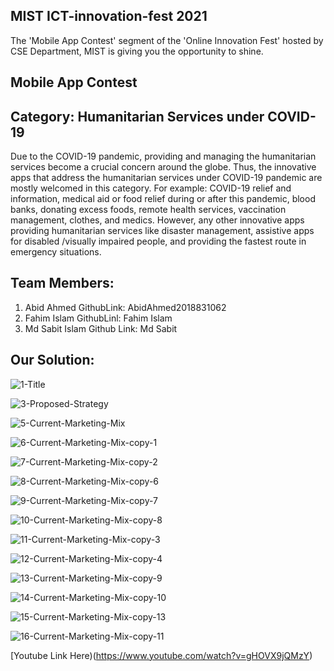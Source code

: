 ## MIST ICT-innovation-fest 2021
The 'Mobile App Contest' segment of the 'Online Innovation Fest' hosted by CSE Department, MIST is giving you the opportunity to shine.
## Mobile App Contest

## Category: Humanitarian Services under COVID-19
Due to the COVID-19 pandemic, providing and managing the humanitarian services become a crucial concern around the globe. Thus, the innovative apps that address the humanitarian services under COVID-19 pandemic are mostly welcomed in this category. For example: COVID-19 relief and information, medical aid or food relief during or after this pandemic, blood banks, donating excess foods, remote health services, vaccination management, clothes, and medics. However, any other innovative apps providing humanitarian services like disaster management, assistive apps for disabled /visually impaired people, and providing the fastest route in emergency situations.

## Team Members:
1. Abid Ahmed GithubLink: <a src="https://github.com/AbidAhmed2018831062">AbidAhmed2018831062</a>
2. Fahim Islam GithubLinl: <a src="https://github.com/mdfahimislam">Fahim Islam</a>
3. Md Sabit Islam Github Link: <a src="https://guthub.com/SIB61">Md Sabit</a>

## Our Solution: 

![1-Title](https://user-images.githubusercontent.com/86300358/144703834-d5cb8c39-12bf-4fdc-b76e-a56a5c991ca1.jpg)

![3-Proposed-Strategy](https://user-images.githubusercontent.com/86300358/144703837-d9cb9c42-bf96-461c-a088-efea565f9495.jpg)

![5-Current-Marketing-Mix](https://user-images.githubusercontent.com/86300358/144703841-fecbe073-00fd-4558-a74d-bc2a81120375.jpg)

![6-Current-Marketing-Mix-copy-1](https://user-images.githubusercontent.com/86300358/144703842-43295e93-cea8-4855-8e1b-49fd95deaf50.jpg)

![7-Current-Marketing-Mix-copy-2](https://user-images.githubusercontent.com/86300358/144703844-4464bd10-e1e9-49c1-b573-b0f06acd4f69.jpg)

![8-Current-Marketing-Mix-copy-6](https://user-images.githubusercontent.com/86300358/144703847-1830a2a9-7546-4442-8fc5-ad6e24745f82.jpg)

![9-Current-Marketing-Mix-copy-7](https://user-images.githubusercontent.com/86300358/144703849-1395e441-8809-4fc8-a163-223ca9a2a2e7.jpg)

![10-Current-Marketing-Mix-copy-8](https://user-images.githubusercontent.com/86300358/144703853-bace525e-6e29-4774-8a7d-15648df4a54f.jpg)

![11-Current-Marketing-Mix-copy-3](https://user-images.githubusercontent.com/86300358/144703854-fc088c21-47d6-4a72-a25f-4ae19e6ff566.jpg)

![12-Current-Marketing-Mix-copy-4](https://user-images.githubusercontent.com/86300358/144703860-6fb0a636-dacc-4071-8ddc-da43b79f1b47.jpg)

![13-Current-Marketing-Mix-copy-9](https://user-images.githubusercontent.com/86300358/144703866-9b949975-3786-4934-8364-d6f0eec70af1.jpg)

![14-Current-Marketing-Mix-copy-10](https://user-images.githubusercontent.com/86300358/144703873-4a60b352-9716-4603-9130-8466fb19a08b.jpg)

![15-Current-Marketing-Mix-copy-13](https://user-images.githubusercontent.com/86300358/144703875-de35ffaf-536a-45d6-a5c9-9432b4efef26.jpg)

![16-Current-Marketing-Mix-copy-11](https://user-images.githubusercontent.com/86300358/144703878-9a8e6527-2021-406c-aa1b-c8f7fdb8e171.jpg)


[Youtube Link Here)(https://www.youtube.com/watch?v=gHOVX9jQMzY)

